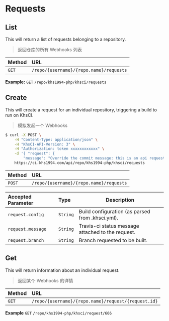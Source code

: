 # Requests

## List

This will return a list of requests belonging to a repository.

> 返回仓库的所有 Webhooks 列表

| Method | URL                                                |
| :----- | :------------------------------------------------- |
| `GET`  | `/repo/{username}/{repo.name}/requests` |

**Example:** `GET` `/repo/khs1994-php/khsci/requests`

## Create

This will create a request for an individual repository, triggering a build to run on KhsCI.

> 模拟发起一个 Webhooks

```bash
$ curl -X POST \
    -H "Content-Type: application/json" \
    -H "KhsCI-API-Version: 3" \
    -H "Authorization: token xxxxxxxxxxxx" \
    -d '{ "request": {
        "message": "Override the commit message: this is an api request", "branch": "master" }}'\
    https://ci.khs1994.com/api/repo/khs1994-php/khsci/requests
```

| Method  | URL                                                |
| :-----  | :------------------------------------------------- |
| `POST`  | `/repo/{username}/{repo.name}/requests` |

| Accepted Parameter | Type     | Description                                       |
| :----------------- | :------- | ------------------------------------------------- |
| `request.config`   | `String` | Build configuration (as parsed from .khsci.yml).  |
| `request.message`  | `String` | Travis-ci status message attached to the request. |
| `request.branch`   | `String` | Branch requested to be built.                     |

## Get

This will return information about an individual request.

> 返回某个 Webhooks 的详情

| Method | URL                                                            |
| :----- | :------------------------------------------------------------- |
| `GET`  | `/repo/{username}/{repo.name}/request/{request.id}` |

**Example** `GET` `/repo/khs1994-php/khsci/request/666`
